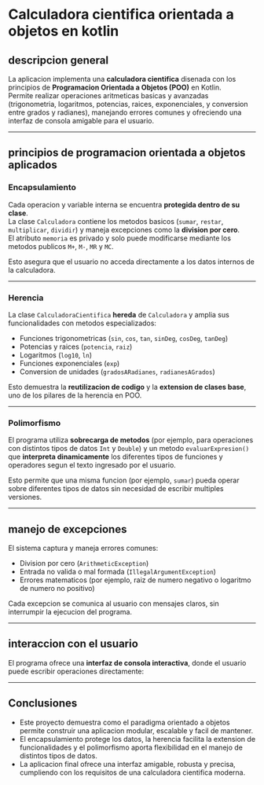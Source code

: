 # Calculadora cientifica orientada a objetos en kotlin

## descripcion general
La aplicacion implementa una **calculadora cientifica** disenada con los principios de **Programacion Orientada a Objetos (POO)** en Kotlin.  
Permite realizar operaciones aritmeticas basicas y avanzadas (trigonometria, logaritmos, potencias, raices, exponenciales, y conversion entre grados y radianes), manejando errores comunes y ofreciendo una interfaz de consola amigable para el usuario.

---

## principios de programacion orientada a objetos aplicados

### Encapsulamiento
Cada operacion y variable interna se encuentra **protegida dentro de su clase**.  
La clase `Calculadora` contiene los metodos basicos (`sumar`, `restar`, `multiplicar`, `dividir`) y maneja excepciones como la **division por cero**.  
El atributo `memoria` es privado y solo puede modificarse mediante los metodos publicos `M+`, `M-`, `MR` y `MC`.

Esto asegura que el usuario no acceda directamente a los datos internos de la calculadora.

---

### Herencia
La clase `CalculadoraCientifica` **hereda** de `Calculadora` y amplia sus funcionalidades con metodos especializados:
- Funciones trigonometricas (`sin`, `cos`, `tan`, `sinDeg`, `cosDeg`, `tanDeg`)
- Potencias y raices (`potencia`, `raiz`)
- Logaritmos (`log10`, `ln`)
- Funciones exponenciales (`exp`)
- Conversion de unidades (`gradosARadianes`, `radianesAGrados`)

Esto demuestra la **reutilizacion de codigo** y la **extension de clases base**, uno de los pilares de la herencia en POO.

---

### Polimorfismo
El programa utiliza **sobrecarga de metodos** (por ejemplo, para operaciones con distintos tipos de datos `Int` y `Double`) y un metodo `evaluarExpresion()` que **interpreta dinamicamente** los diferentes tipos de funciones y operadores segun el texto ingresado por el usuario.

Esto permite que una misma funcion (por ejemplo, `sumar`) pueda operar sobre diferentes tipos de datos sin necesidad de escribir multiples versiones.

---

## manejo de excepciones
El sistema captura y maneja errores comunes:
- Division por cero (`ArithmeticException`)
- Entrada no valida o mal formada (`IllegalArgumentException`)
- Errores matematicos (por ejemplo, raiz de numero negativo o logaritmo de numero no positivo)

Cada excepcion se comunica al usuario con mensajes claros, sin interrumpir la ejecucion del programa.

---

## interaccion con el usuario
El programa ofrece una **interfaz de consola interactiva**, donde el usuario puede escribir operaciones directamente:

---
## Conclusiones
- Este proyecto demuestra como el paradigma orientado a objetos permite construir una aplicacion modular, escalable y facil de mantener. 
- El encapsulamiento protege los datos, la herencia facilita la extension de funcionalidades y el polimorfismo aporta flexibilidad en el manejo de distintos tipos de datos.  
- La aplicacion final ofrece una interfaz amigable, robusta y precisa, cumpliendo con los requisitos de una calculadora cientifica moderna.
